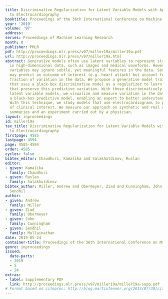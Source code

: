 ```yaml
---
title: Discriminative Regularization for Latent Variable Models with Applications
  to Electrocardiography
booktitle: Proceedings of the 36th International Conference on Machine Learning
year: '2019'
volume: '97'
address: 
series: Proceedings of Machine Learning Research
month: 0
publisher: PMLR
pdf: http://proceedings.mlr.press/v97/miller19a/miller19a.pdf
url: http://proceedings.mlr.press/v97/miller19a.html
abstract: Generative models often use latent variables to represent structured variation
  in high-dimensional data, such as images and medical waveforms. However, these latent
  variables may ignore subtle, yet meaningful features in the data. Some features
  may predict an outcome of interest (e.g. heart attack) but account for only a small
  fraction of variation in the data. We propose a generative model training objective
  that uses a black-box discriminative model as a regularizer to learn representations
  that preserve this predictive variation. With these discriminatively regularized
  latent variable models, we visualize and measure variation in the data that influence
  a black-box predictive model, enabling an expert to better understand each prediction.
  With this technique, we study models that use electrocardiograms to predict outcomes
  of clinical interest. We measure our approach on synthetic and real data with statistical
  summaries and an experiment carried out by a physician.
layout: inproceedings
id: miller19a
tex_title: Discriminative Regularization for Latent Variable Models with Applications
  to Electrocardiography
firstpage: 4585
lastpage: 4594
page: 4585-4594
order: 4585
cycles: false
bibtex_editor: Chaudhuri, Kamalika and Salakhutdinov, Ruslan
editor:
- given: Kamalika
  family: Chaudhuri
- given: Ruslan
  family: Salakhutdinov
bibtex_author: Miller, Andrew and Obermeyer, Ziad and Cunningham, John and Mullainathan,
  Sendhil
author:
- given: Andrew
  family: Miller
- given: Ziad
  family: Obermeyer
- given: John
  family: Cunningham
- given: Sendhil
  family: Mullainathan
date: 2019-05-24
container-title: Proceedings of the 36th International Conference on Machine Learning
genre: inproceedings
issued:
  date-parts:
  - 2019
  - 5
  - 24
extras:
- label: Supplementary PDF
  link: http://proceedings.mlr.press/v97/miller19a/miller19a-supp.pdf
# Format based on citeproc: http://blog.martinfenner.org/2013/07/30/citeproc-yaml-for-bibliographies/
---
```

